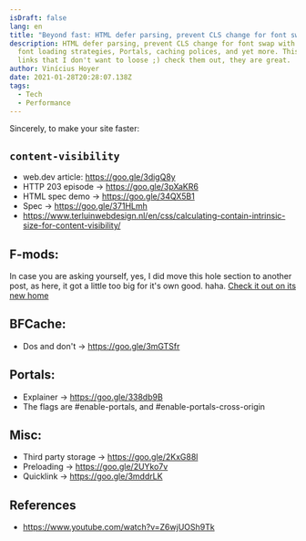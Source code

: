 ```yaml
---
isDraft: false
lang: en
title: "Beyond fast: HTML defer parsing, prevent CLS change for font swap and more"
description: HTML defer parsing, prevent CLS change for font swap with f-mods
  font loading strategies, Portals, caching polices, and yet more. This are more
  links that I don't want to loose ;) check them out, they are great.
author: Vinícius Hoyer
date: 2021-01-28T20:28:07.138Z
tags:
  - Tech
  - Performance
---
```

Sincerely, to make your site faster:

## `content-visibility`

- web.dev article: <https://goo.gle/3digQ8y>
- HTTP 203 episode → <https://goo.gle/3pXaKR6>
- HTML spec demo → <https://goo.gle/34QX5B1>
- Spec → <https://goo.gle/371HLmh>
- <https://www.terluinwebdesign.nl/en/css/calculating-contain-intrinsic-size-for-content-visibility/>

## F-mods:

In case you are asking yourself, yes, I did move this hole section to another post, as here, it got a little too big for it's own good. haha. [Check it out on its new home](/posts/prevent-cls-for-font-swap-with-f-mods/)

## BFCache:

- Dos and don't → <https://goo.gle/3mGTSfr>

## Portals:

- Explainer → <https://goo.gle/338db9B>
- The flags are #enable-portals, and #enable-portals-cross-origin

## Misc:

- Third party storage → <https://goo.gle/2KxG88l>
- Preloading → <https://goo.gle/2UYko7v>
- Quicklink → <https://goo.gle/3mddrLK>

## References
- <https://www.youtube.com/watch?v=Z6wjUOSh9Tk>
